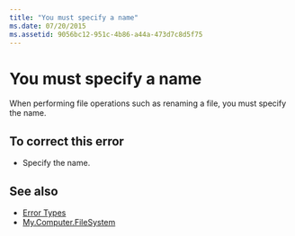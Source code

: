 ```yaml
---
title: "You must specify a name"
ms.date: 07/20/2015
ms.assetid: 9056bc12-951c-4b86-a44a-473d7c8d5f75
---
```

# You must specify a name
When performing file operations such as renaming a file, you must specify the name.  
  
## To correct this error  
  
- Specify the name.  
  
## See also

- [Error Types](../../visual-basic/programming-guide/language-features/error-types.md)
- [My.Computer.FileSystem](xref:Microsoft.VisualBasic.FileIO.FileSystem)
